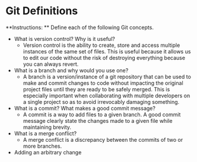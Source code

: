 # Git Definitions

**Instructions: ** Define each of the following Git concepts.

* What is version control?  Why is it useful?
    * Version control is the ability to create, store and access multiple instances of the same set of files. This is useful because it allows us to edit our code without the risk of destroying everything because you can always revert. 
* What is a branch and why would you use one?
    * A branch is a version/instance of a git repository that can be used to make and commit changes to code without impacting the original project files until they are ready to be safely merged. This is especially important when collaborating with multiple developers on a single project so as to avoid irrevocably damaging something.
* What is a commit? What makes a good commit message?
    * A commit is a way to add files to a given branch. A good commit message clearly state the changes made to a given file while maintaining brevity.  
* What is a merge conflict?
    * A merge conflict is a discrepancy between the commits of two or more branches. 
* Adding an arbitrary change
